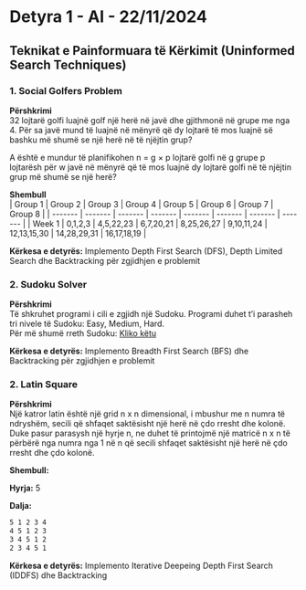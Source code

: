 # Detyra 1 - AI - 22/11/2024

## Teknikat e Painformuara të Kërkimit (Uninformed Search Techniques)

### 1. Social Golfers Problem

**Përshkrimi**  
32 lojtarë golfi luajnë golf një herë në javë dhe gjithmonë në grupe me nga 4. Për sa javë mund të luajnë në mënyrë që dy lojtarë të mos luajnë së bashku më shumë se një herë në të njëjtin grup?

A është e mundur të planifikohen n = g × p lojtarë golfi në g grupe p lojtarësh për w javë në mënyrë që të mos luajnë dy lojtarë golfi në të njëjtin grup më shumë se një herë?

**Shembull**  
| Group 1 | Group 2 | Group 3 | Group 4 | Group 5 | Group 6 | Group 7 | Group 8 |
| ------- | ------- | ------- | ------- | ------- | ------- | ------- | ------- |
| Week 1  | 0,1,2,3 | 4,5,22,23 | 6,7,20,21 | 8,25,26,27 | 9,10,11,24 | 12,13,15,30 | 14,28,29,31 | 16,17,18,19 |

**Kërkesa e detyrës:** Implemento Depth First Search (DFS), Depth Limited Search dhe Backtracking për zgjidhjen e problemit

### 2. Sudoku Solver

**Përshkrimi**  
Të shkruhet programi i cili e zgjidh një Sudoku. Programi duhet t’i parasheh tri nivele të Sudoku: Easy, Medium, Hard.  
Për më shumë rreth Sudoku: [Kliko këtu](http://www.sudoku-space.com/sudoku.php)

**Kërkesa e detyrës:** Implemento Breadth First Search (BFS) dhe Backtracking për zgjidhjen e problemit

### 2. Latin Square

**Përshkrimi**  
Një katror latin është një grid n x n dimensional, i mbushur me n numra të ndryshëm, secili që shfaqet saktësisht një herë në çdo rresht dhe kolonë. 
Duke pasur parasysh një hyrje n, ne duhet të printojmë një matricë n x n të përbërë nga numra nga 1 në n që secili shfaqet saktësisht një herë në çdo rresht dhe çdo kolonë.

**Shembull:**

**Hyrja:** 5 

**Dalja:**
```1 2 3 4 5 
5 1 2 3 4 
4 5 1 2 3 
3 4 5 1 2 
2 3 4 5 1
```

**Kërkesa e detyrës:** Implemento Iterative Deepeing Depth First Search (IDDFS) dhe Backtracking  
